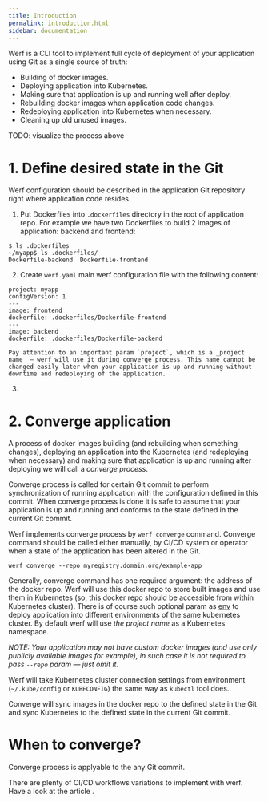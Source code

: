 ```yaml
---
title: Introduction
permalink: introduction.html
sidebar: documentation
---
```


Werf is a CLI tool to implement full cycle of deployment of your application using Git as a single source of truth:
 - Building of docker images.
 - Deploying application into Kubernetes.
 - Making sure that application is up and running well after deploy.
 - Rebuilding docker images when application code changes.
 - Redeploying application into Kubernetes when necessary.
 - Cleaning up old unused images.

TODO: visualize the process above

# 1. Define desired state in the Git

Werf configuration should be described in the application Git repository right where application code resides.

 1. Put Dockerfiles into `.dockerfiles` directory in the root of application repo. For example we have two Dockerfiles to build 2 images of application: backend and frontend:

```
$ ls .dockerfiles
~/myapp$ ls .dockerfiles/
Dockerfile-backend  Dockerfile-frontend
```

 2. Create `werf.yaml` main werf configuration file with the following content:

```
project: myapp
configVersion: 1
---
image: frontend
dockerfile: .dockerfiles/Dockerfile-frontend
---
image: backend
dockerfile: .dockerfiles/Dockerfile-backend
```

    Pay attention to an important param `project`, which is a _project name_ — werf will use it during converge process. This name cannot be changed easily later when your application is up and running without downtime and redeploying of the application.

 3. 

# 2. Converge application

A process of docker images building (and rebuilding when something changes), deploying an application into the Kubernetes (and redeploying when necessary) and making sure that application is up and running after deploying we will call a _converge process_.

Converge process is called for certain Git commit to perform synchronization of running application with the configuration defined in this commit. When converge process is done it is safe to assume that your application is up and running and conforms to the state defined in the current Git commit.

Werf implements converge process by `werf converge` command. Converge command should be called either manually, by CI/CD system or operator when a state of the application has been altered in the Git.

```
werf converge --repo myregistry.domain.org/example-app
```

Generally, converge command has one required argument: the address of the docker repo. Werf will use this docker repo to store built images and use them in Kubernetes (so, this docker repo should be accessible from within Kubernetes cluster). There is of course such optional param as [env](TODO) to deploy application into different environments of the same kubernetes cluster. By default werf will use _the project name_ as a Kubernetes namespace.

_NOTE: Your application may not have custom docker images (and use only publicly available images for example), in such case it is not required to pass `--repo` param — just omit it._

Werf will take Kubernetes cluster connection settings from environment (`~/.kube/config` or `KUBECONFIG`) the same way as `kubectl` tool does.

Converge will sync images in the docker repo to the defined state in the Git and sync Kubernetes to the defined state in the current Git commit.

# When to converge?

Converge process is applyable to the any Git commit. 

There are plenty of CI/CD workflows variations to implement with werf. Have a look at the article .
